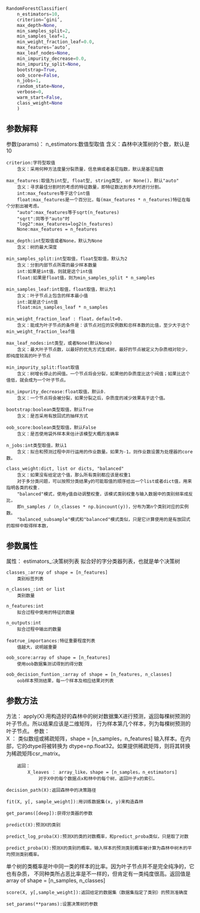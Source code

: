 

```python
RandomForestClassifier(
    n_estimators=10,
    criterion=’gini’, 
    max_depth=None,
    min_samples_split=2,
    min_samples_leaf=1,
    min_weight_fraction_leaf=0.0, 
    max_features=’auto’, 
    max_leaf_nodes=None, 
    min_impurity_decrease=0.0,
    min_impurity_split=None, 
    bootstrap=True, 
    oob_score=False, 
    n_jobs=1, 
    random_state=None,
    verbose=0, 
    warm_start=False, 
    class_weight=None
    )
```

## 参数解释


参数(params)：
    n_estimators:数值型取值
        含义：森林中决策树的个数，默认是10

    criterion:字符型取值
        含义：采用何种方法度量分裂质量，信息熵或者基尼指数，默认是基尼指数

    max_features:取值为int型, float型, string类型, or None()，默认"auto"
        含义：寻求最佳分割时的考虑的特征数量，即特征数达到多大时进行分割。
        int:max_features等于这个int值
        float:max_features是一个百分比，每(max_features * n_features)特征在每个分割出被考虑。
        "auto":max_features等于sqrt(n_features)
        "sqrt":同等于"auto"时
        "log2":max_features=log2(n_features)
        None:max_features = n_features

    max_depth:int型取值或者None，默认为None
        含义：树的最大深度

    min_samples_split:int型取值，float型取值，默认为2
        含义：分割内部节点所需的最少样本数量
        int:如果是int值，则就是这个int值
        float:如果是float值，则为min_samples_split * n_samples

    min_samples_leaf:int取值，float取值，默认为1
        含义：叶子节点上包含的样本最小值
        int:就是这个int值
        float:min_samples_leaf * n_samples

    min_weight_fraction_leaf : float，default=0.
        含义：能成为叶子节点的条件是：该节点对应的实例数和总样本数的比值，至少大于这个min_weight_fraction_leaf值

    max_leaf_nodes:int类型，或者None(默认None)
        含义：最大叶子节点数，以最好的优先方式生成树，最好的节点被定义为杂质相对较少，即纯度较高的叶子节点

    min_impurity_split:float取值 
        含义：树增长停止的阀值。一个节点将会分裂，如果他的杂质度比这个阀值；如果比这个值低，就会成为一个叶子节点。

    min_impurity_decrease:float取值，默认0.
        含义：一个节点将会被分裂，如果分裂之后，杂质度的减少效果高于这个值。

    bootstrap:boolean类型取值，默认True
        含义：是否采用有放回式的抽样方式

    oob_score:boolean类型取值，默认False
        含义：是否使用袋外样本来估计该模型大概的准确率

    n_jobs:int类型取值，默认1
        含义：拟合和预测过程中并行运用的作业数量。如果为-1，则作业数设置为处理器的core数。

    class_weight:dict, list or dicts, "balanced"
        含义：如果没有给定这个值，那么所有类别都应该是权重1
        对于多分类问题，可以按照分类结果y的可能取值的顺序给出一个list或者dict值，用来指明各类的权重.
        "balanced"模式，使用y值自动调整权重，该模式类别权重与输入数据中的类别频率成反比，
        即n_samples / (n_classes * np.bincount(y))，分布为第n个类别对应的实例数。
        "balanced_subsample"模式和"balanced"模式类似，只是它计算使用的是有放回式的取样中取得样本数，

## 参数属性

属性：
    estimators_:决策树列表
        拟合好的字分类器列表，也就是单个决策树

    classes_:array of shape = [n_features]
        类别标签列表

    n_classes_:int or list
        类别数量

    n_features:int
        拟合过程中使用的特征的数量

    n_outputs:int 
        拟合过程中输出的数量

    featrue_importances:特征重要程度列表
        值越大，说明越重要

    oob_score:array of shape = [n_features]
        使用oob数据集测试得到的得分数

    oob_decision_funtion_:array of shape = [n_features, n_classes]
        oob样本预测结果，每一个样本及相应结果对列表


## 参数方法 


方法：
    apply(X):用构造好的森林中的树对数据集X进行预测，返回每棵树预测的叶子节点。所以结果应该是二维矩阵，
行为样本第几个样本，列为每棵树预测的叶子节点。 
        参数：    
            X ： 类似数组或稀疏矩阵，shape = [n_samples，n_features]
                输入样本。在内部，它的dtype将被转换为 dtype=np.float32。如果提供稀疏矩阵，则将其转换为稀疏矩阵csr_matrix。

        返回：    
            X_leaves ： array_like，shape = [n_samples，n_estimators]
                对于X中的每个数据点x和林中的每个树，返回叶子x的索引。

    decision_path(X):返回森林中的决策路径

    fit(X, y[, sample_weight]):用训练数据集(x, y)来构造森林

    get_params([deep]):获得分类器的参数

    predict(X):预测X的类别

    predict_log_proba(X):预测X的类的对数概率，和predict_proba类似，只是取了对数

    predict_proba(X):预测X的类别的概率。输入样本的预测类别概率被计算为森林中树木的平均预测类别概率。
单个树的类概率是叶中同一类的样本的比率。因为叶子节点并不是完全纯净的，它也有杂质，
不同种类所占恶比率是不一样的，但肯定有一类纯度很高。返回值是array of shape = [n_samples, n_classes]

    score(X, y[,sample_weight]):返回给定的数据集（数据集指定了类别）的预测准确度

    set_params(**params):设置决策树的参数




